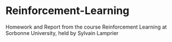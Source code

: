 # Reinforcement-Learning
Homework and Report from the course Reinforcement Learning at Sorbonne University, held by Sylvain Lamprier
